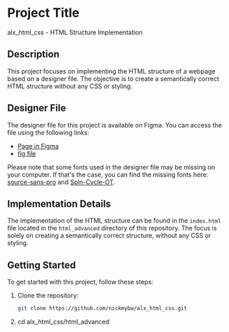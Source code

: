 # Project Title

alx_html_css - HTML Structure Implementation

## Description

This project focuses on implementing the HTML structure of a webpage based on a designer file. The objective is to create a semantically correct HTML structure without any CSS or styling.

## Designer File

The designer file for this project is available on Figma. You can access the file using the following links:

- [Page in Figma](figma_link)
- [fig file](fig_file_link)

Please note that some fonts used in the designer file may be missing on your computer. If that's the case, you can find the missing fonts here: [source-sans-pro](source_sans_pro_link) and [Spin-Cycle-OT](spin_cycle_ot_link).

## Implementation Details

The implementation of the HTML structure can be found in the `index.html` file located in the `html_advanced` directory of this repository. The focus is solely on creating a semantically correct structure, without any CSS or styling.

## Getting Started

To get started with this project, follow these steps:

1. Clone the repository:

   ```bash
   git clone https://github.com/nickmybw/alx_html_css.git

2.   cd alx_html_css/html_advanced


